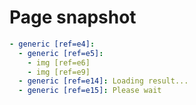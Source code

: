 # Page snapshot

```yaml
- generic [ref=e4]:
  - generic [ref=e5]:
    - img [ref=e6]
    - img [ref=e9]
  - generic [ref=e14]: Loading result...
  - generic [ref=e15]: Please wait
```